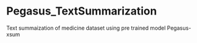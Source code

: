 # Pegasus_TextSummarization
Text summaization of medicine dataset using pre trained model Pegasus-xsum
